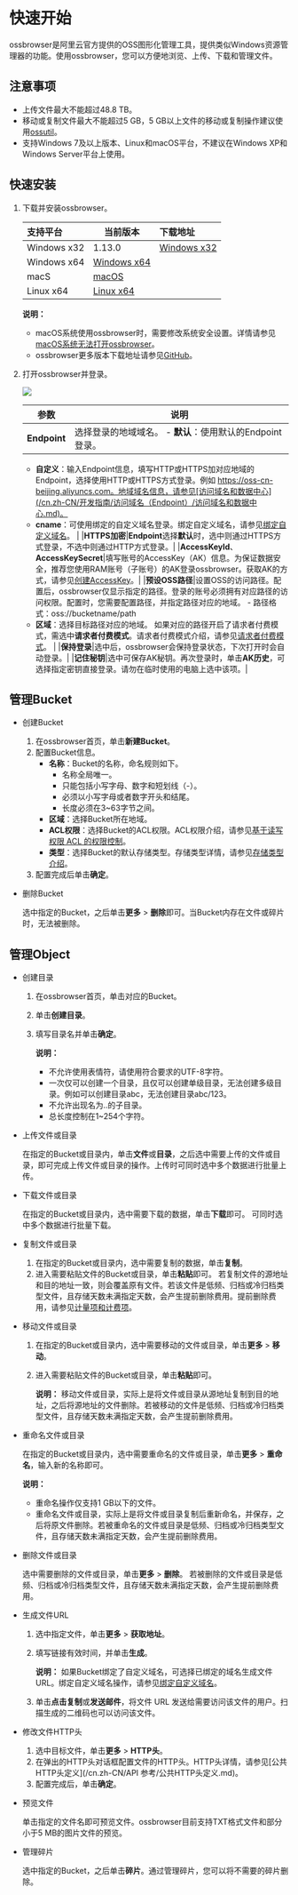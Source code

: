 # 快速开始

ossbrowser是阿里云官方提供的OSS图形化管理工具，提供类似Windows资源管理器的功能。使用ossbrowser，您可以方便地浏览、上传、下载和管理文件。

## 注意事项

-   上传文件最大不能超过48.8 TB。
-   移动或复制文件最大不能超过5 GB，5 GB以上文件的移动或复制操作建议使用[ossutil](/cn.zh-CN/常用工具/命令行工具ossutil/概述.md)。
-   支持Windows 7及以上版本、Linux和macOS平台，不建议在Windows XP和Windows Server平台上使用。

## 快速安装

1.  下载并安装ossbrowser。

    |支持平台|当前版本|下载地址|
    |:---|----|:---|
    |Windows x32|1.13.0|[Windows x32](https://gosspublic.alicdn.com/oss-browser/1.13.0/oss-browser-win32-ia32.zip)|
    |Windows x64|[Windows x64](https://gosspublic.alicdn.com/oss-browser/1.13.0/oss-browser-win32-x64.zip)|
    |macS|[macOS](https://gosspublic.alicdn.com/oss-browser/1.13.0/oss-browser-darwin-x64.zip)|
    |Linux x64|[Linux x64](https://gosspublic.alicdn.com/oss-browser/1.13.0/oss-browser-linux-x64.zip)|

    **说明：**

    -   macOS系统使用ossbrowser时，需要修改系统安全设置。详情请参见[macOS系统无法打开ossbrowser](/cn.zh-CN/常用工具/图形化管理工具ossbrowser/常见问题.md)。
    -   ossbrowser更多版本下载地址请参见[GitHub](https://github.com/aliyun/oss-browser/blob/master/all-releases.md)。
2.  打开ossbrowser并登录。

    ![](https://static-aliyun-doc.oss-accelerate.aliyuncs.com/assets/img/zh-CN/9814459951/p40359.png)

    |参数|说明|
    |--|--|
    |**Endpoint**|选择登录的地域域名。     -   **默认**：使用默认的Endpoint登录。
    -   **自定义**：输入Endpoint信息，填写HTTP或HTTPS加对应地域的Endpoint，选择使用HTTP或HTTPS方式登录。例如 https://oss-cn-beijing.aliyuncs.com。地域域名信息，请参见[访问域名和数据中心](/cn.zh-CN/开发指南/访问域名（Endpoint）/访问域名和数据中心.md)。
    -   **cname**：可使用绑定的自定义域名登录。绑定自定义域名，请参见[绑定自定义域名](/cn.zh-CN/控制台用户指南/存储空间管理/传输管理/绑定自定义域名.md)。 |
    |**HTTPS加密**|**Endpoint**选择**默认**时，选中则通过HTTPS方式登录，不选中则通过HTTP方式登录。|
    |**AccessKeyId**、**AccessKeySecret**|填写账号的AccessKey（AK）信息。为保证数据安全，推荐您使用RAM账号（子账号）的AK登录ossbrowser。获取AK的方式，请参见[创建AccessKey]()。|
    |**预设OSS路径**|设置OSS的访问路径。配置后，ossbrowser仅显示指定的路径。登录的账号必须拥有对应路径的访问权限。配置时，您需要配置路径，并指定路径对应的地域。     -   路径格式：oss://bucketname/path
    -   **区域**：选择目标路径对应的地域。
如果对应的路径开启了请求者付费模式，需选中**请求者付费模式**。请求者付费模式介绍，请参见[请求者付费模式](/cn.zh-CN/开发指南/存储空间（Bucket）/请求者付费模式.md)。 |
    |**保持登录**|选中后，ossbrowser会保持登录状态，下次打开时会自动登录。|
    |**记住秘钥**|选中可保存AK秘钥。再次登录时，单击**AK历史**，可选择指定密钥直接登录。请勿在临时使用的电脑上选中该项。|


## 管理Bucket

-   创建Bucket
    1.  在ossbrowser首页，单击**新建Bucket**。
    2.  配置Bucket信息。
        -   **名称**：Bucket的名称，命名规则如下。
            -   名称全局唯一。
            -   只能包括小写字母、数字和短划线（-）。
            -   必须以小写字母或者数字开头和结尾。
            -   长度必须在3~63字节之间。
        -   **区域**：选择Bucket所在地域。
        -   **ACL权限**：选择Bucket的ACL权限。ACL权限介绍，请参见[基于读写权限 ACL 的权限控制](/cn.zh-CN/开发指南/数据安全/访问控制/读写权限ACL.md)。
        -   **类型**：选择Bucket的默认存储类型。存储类型详情，请参见[存储类型介绍](/cn.zh-CN/开发指南/存储类型/存储类型介绍.md)。
    3.  配置完成后单击**确定**。
-   删除Bucket

    选中指定的Bucket，之后单击**更多** \> **删除**即可。当Bucket内存在文件或碎片时，无法被删除。


## 管理Object

-   创建目录
    1.  在ossbrowser首页，单击对应的Bucket。
    2.  单击**创建目录**。
    3.  填写目录名并单击**确定**。

        **说明：**

        -   不允许使用表情符，请使用符合要求的UTF-8字符。
        -   一次仅可以创建一个目录，且仅可以创建单级目录，无法创建多级目录。例如可以创建目录abc，无法创建目录abc/123。
        -   不允许出现名为..的子目录。
        -   总长度控制在1~254个字符。
-   上传文件或目录

    在指定的Bucket或目录内，单击**文件**或**目录**，之后选中需要上传的文件或目录，即可完成上传文件或目录的操作。上传时可同时选中多个数据进行批量上传。

-   下载文件或目录

    在指定的Bucket或目录内，选中需要下载的数据，单击**下载**即可。 可同时选中多个数据进行批量下载。

-   复制文件或目录
    1.  在指定的Bucket或目录内，选中需要复制的数据，单击**复制**。
    2.  进入需要粘贴文件的Bucket或目录，单击**粘贴**即可。 若复制文件的源地址和目的地址一致，则会覆盖原有文件。若该文件是低频、归档或冷归档类型文件，且存储天数未满指定天数，会产生提前删除费用。提前删除费用，请参见[计量项和计费项](/cn.zh-CN/计量计费/计量项和计费项/概述.md)。
-   移动文件或目录
    1.  在指定的Bucket或目录内，选中需要移动的文件或目录，单击**更多** \> **移动**。
    2.  进入需要粘贴文件的Bucket或目录，单击**粘贴**即可。

        **说明：** 移动文件或目录，实际上是将文件或目录从源地址复制到目的地址，之后将源地址的文件删除。若被移动的文件是低频、归档或冷归档类型文件，且存储天数未满指定天数，会产生提前删除费用。

-   重命名文件或目录

    在指定的Bucket或目录内，选中需要重命名的文件或目录，单击**更多** \> **重命名**，输入新的名称即可。

    **说明：**

    -   重命名操作仅支持1 GB以下的文件。
    -   重命名文件或目录，实际上是将文件或目录复制后重新命名，并保存，之后将原文件删除。若被重命名的文件或目录是低频、归档或冷归档类型文件，且存储天数未满指定天数，会产生提前删除费用。
-   删除文件或目录

    选中需要删除的文件或目录，单击**更多** \> **删除**。 若被删除的文件或目录是低频、归档或冷归档类型文件，且存储天数未满指定天数，会产生提前删除费用。

-   生成文件URL
    1.  选中指定文件，单击**更多** \> **获取地址**。
    2.  填写链接有效时间，并单击**生成**。

        **说明：** 如果Bucket绑定了自定义域名，可选择已绑定的域名生成文件URL。绑定自定义域名操作，请参见[绑定自定义域名](/cn.zh-CN/控制台用户指南/存储空间管理/传输管理/绑定自定义域名.md)。

    3.  单击**点击复制**或**发送邮件**，将文件 URL 发送给需要访问该文件的用户。扫描生成的二维码也可以访问该文件。
-   修改文件HTTP头
    1.  选中目标文件，单击**更多** \> **HTTP头**。
    2.  在弹出的HTTP头对话框配置文件的HTTP头。HTTP头详情，请参见[公共HTTP头定义](/cn.zh-CN/API 参考/公共HTTP头定义.md)。
    3.  配置完成后，单击**确定**。
-   预览文件

    单击指定的文件名即可预览文件。ossbrowser目前支持TXT格式文件和部分小于5 MB的图片文件的预览。

-   管理碎片

    选中指定的Bucket，之后单击**碎片**。通过管理碎片，您可以将不需要的碎片删除。


